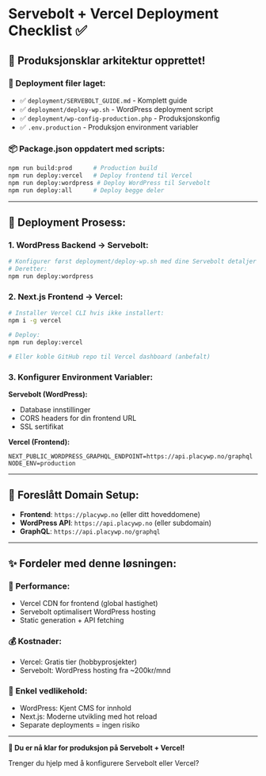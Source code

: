 # Servebolt + Vercel Deployment Checklist ✅

## 🎯 **Produksjonsklar arkitektur opprettet!**

### **📁 Deployment filer laget:**
- ✅ `deployment/SERVEBOLT_GUIDE.md` - Komplett guide
- ✅ `deployment/deploy-wp.sh` - WordPress deployment script  
- ✅ `deployment/wp-config-production.php` - Produksjonskonfig
- ✅ `.env.production` - Produksjon environment variabler

### **📦 Package.json oppdatert med scripts:**
```bash
npm run build:prod      # Production build
npm run deploy:vercel   # Deploy frontend til Vercel  
npm run deploy:wordpress # Deploy WordPress til Servebolt
npm run deploy:all      # Deploy begge deler
```

---

## 🚀 **Deployment Prosess:**

### **1. WordPress Backend → Servebolt:**
```bash
# Konfigurer først deployment/deploy-wp.sh med dine Servebolt detaljer
# Deretter:
npm run deploy:wordpress
```

### **2. Next.js Frontend → Vercel:**
```bash
# Installer Vercel CLI hvis ikke installert:
npm i -g vercel

# Deploy:
npm run deploy:vercel

# Eller koble GitHub repo til Vercel dashboard (anbefalt)
```

### **3. Konfigurer Environment Variabler:**

**Servebolt (WordPress):**
- Database innstillinger
- CORS headers for din frontend URL
- SSL sertifikat

**Vercel (Frontend):**
```
NEXT_PUBLIC_WORDPRESS_GRAPHQL_ENDPOINT=https://api.placywp.no/graphql
NODE_ENV=production
```

---

## 🎯 **Foreslått Domain Setup:**

- **Frontend**: `https://placywp.no` (eller ditt hoveddomene)
- **WordPress API**: `https://api.placywp.no` (eller subdomain)
- **GraphQL**: `https://api.placywp.no/graphql`

---

## ✨ **Fordeler med denne løsningen:**

### **🚀 Performance:**
- Vercel CDN for frontend (global hastighet)
- Servebolt optimalisert WordPress hosting
- Static generation + API fetching

### **💰 Kostnader:**
- Vercel: Gratis tier (hobbyprosjekter)
- Servebolt: WordPress hosting fra ~200kr/mnd

### **🔧 Enkel vedlikehold:**
- WordPress: Kjent CMS for innhold
- Next.js: Moderne utvikling med hot reload
- Separate deployments = ingen risiko

---

**🎉 Du er nå klar for produksjon på Servebolt + Vercel!** 

Trenger du hjelp med å konfigurere Servebolt eller Vercel?